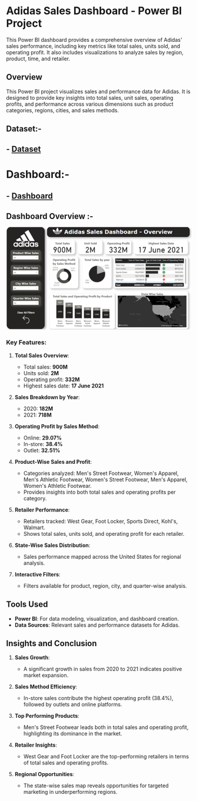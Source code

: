 # Adidas Sales Dashboard - Power BI Project
This Power BI dashboard provides a comprehensive overview of Adidas' sales performance, including key metrics like total sales, units sold, and operating profit. It also includes visualizations to analyze sales by region, product, time, and retailer.


## Overview

This Power BI project visualizes sales and performance data for Adidas. It is designed to provide key insights into total sales, unit sales, operating profits, and performance across various dimensions such as product categories, regions, cities, and sales methods.

## Dataset:-
## - <a href="https://github.com/darshan-masane/Adidas-Sales-Analysis/blob/main/Adidas%20US%20Sales%20Datasets.xlsx">Dataset</a>
# Dashboard:-
## - <a href="https://github.com/darshan-masane/Adidas-Sales-Analysis/blob/main/Adidas_Sales_Dashboard.pbix">Dashboard</a>
## Dashboard Overview :-
![Screenshot%202025-01-03%20200704.png](https://github.com/darshan-masane/Adidas-Sales-Analysis/blob/main/Screenshot%202025-01-03%20200704.png)

### Key Features:
1. **Total Sales Overview**:
   - Total sales: **900M**
   - Units sold: **2M**
   - Operating profit: **332M**
   - Highest sales date: **17 June 2021**

2. **Sales Breakdown by Year**:
   - 2020: **182M**
   - 2021: **718M**

3. **Operating Profit by Sales Method**:
   - Online: **29.07%**
   - In-store: **38.4%**
   - Outlet: **32.51%**

4. **Product-Wise Sales and Profit**:
   - Categories analyzed: Men's Street Footwear, Women's Apparel, Men's Athletic Footwear, Women's Street Footwear, Men's Apparel, Women's Athletic Footwear.
   - Provides insights into both total sales and operating profits per category.

5. **Retailer Performance**:
   - Retailers tracked: West Gear, Foot Locker, Sports Direct, Kohl's, Walmart.
   - Shows total sales, units sold, and operating profit for each retailer.

6. **State-Wise Sales Distribution**:
   - Sales performance mapped across the United States for regional analysis.

7. **Interactive Filters**:
   - Filters available for product, region, city, and quarter-wise analysis.

## Tools Used
- **Power BI**: For data modeling, visualization, and dashboard creation.
- **Data Sources**: Relevant sales and performance datasets for Adidas.

## Insights and Conclusion

1. **Sales Growth**:
   - A significant growth in sales from 2020 to 2021 indicates positive market expansion.

2. **Sales Method Efficiency**:
   - In-store sales contribute the highest operating profit (38.4%), followed by outlets and online platforms.

3. **Top Performing Products**:
   - Men's Street Footwear leads both in total sales and operating profit, highlighting its dominance in the market.

4. **Retailer Insights**:
   - West Gear and Foot Locker are the top-performing retailers in terms of total sales and operating profits.

5. **Regional Opportunities**:
   - The state-wise sales map reveals opportunities for targeted marketing in underperforming regions.


